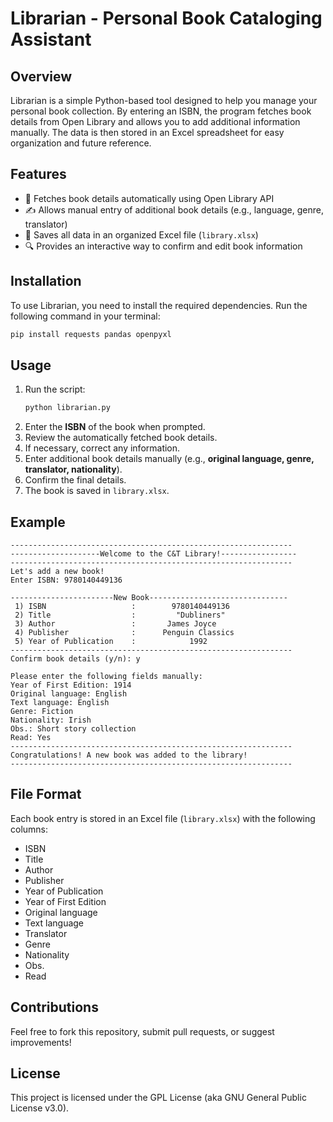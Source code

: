 # Librarian - Personal Book Cataloging Assistant

## Overview
Librarian is a simple Python-based tool designed to help you manage your personal book collection. By entering an ISBN, the program fetches book details from Open Library and allows you to add additional information manually. The data is then stored in an Excel spreadsheet for easy organization and future reference.

## Features
- 📖 Fetches book details automatically using Open Library API
- ✍️ Allows manual entry of additional book details (e.g., language, genre, translator)
- 💾 Saves all data in an organized Excel file (`library.xlsx`)
- 🔍 Provides an interactive way to confirm and edit book information

## Installation
To use Librarian, you need to install the required dependencies. Run the following command in your terminal:
```sh
pip install requests pandas openpyxl
```

## Usage
1. Run the script:
   ```sh
   python librarian.py
   ```
2. Enter the **ISBN** of the book when prompted.
3. Review the automatically fetched book details.
4. If necessary, correct any information.
5. Enter additional book details manually (e.g., **original language, genre, translator, nationality**).
6. Confirm the final details.
7. The book is saved in `library.xlsx`.

## Example
```
---------------------------------------------------------------
--------------------Welcome to the C&T Library!-----------------
---------------------------------------------------------------
Let's add a new book!
Enter ISBN: 9780140449136

-----------------------New Book-------------------------------
 1) ISBN                   :        9780140449136
 2) Title                  :         "Dubliners"
 3) Author                 :       James Joyce
 4) Publisher              :      Penguin Classics
 5) Year of Publication    :            1992
---------------------------------------------------------------
Confirm book details (y/n): y

Please enter the following fields manually:
Year of First Edition: 1914
Original language: English
Text language: English
Genre: Fiction
Nationality: Irish
Obs.: Short story collection
Read: Yes
---------------------------------------------------------------
Congratulations! A new book was added to the library!
---------------------------------------------------------------
```

## File Format
Each book entry is stored in an Excel file (`library.xlsx`) with the following columns:
- ISBN
- Title
- Author
- Publisher
- Year of Publication
- Year of First Edition
- Original language
- Text language
- Translator
- Genre
- Nationality
- Obs.
- Read


## Contributions
Feel free to fork this repository, submit pull requests, or suggest improvements!

## License
This project is licensed under the GPL License (aka GNU General Public License v3.0).

